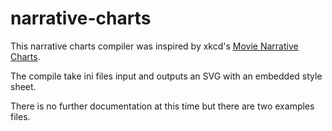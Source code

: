 narrative-charts
================

This narrative charts compiler was inspired by xkcd's [Movie Narrative Charts](http://xkcd.com/657/).

The compile take ini files input and outputs an SVG with an embedded style sheet.

There is no further documentation at this time but there are two examples files.